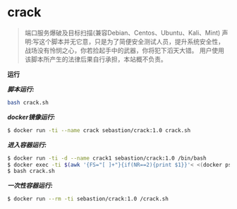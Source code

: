 # crack
>端口服务爆破及目标扫描(兼容Debian、Centos、Ubuntu、Kali、Mint)
>声明:写这个脚本并无它意，只是为了简便安全测试人员，提升系统安全性，战场没有怜悯之心，你若捡起手中的武器，你将犯下滔天大错。
>用户使用该脚本所产生的法律后果自行承担，本站概不负责。

**运行**

***脚本运行:***
```bash
bash crack.sh
```

***docker镜像运行:***
```bash
$ docker run -ti --name crack sebastion/crack:1.0 crack.sh
```
***进入容器运行:***
```bash
$ docker run -ti -d --name crack1 sebastion/crack:1.0 /bin/bash
$ docker exec -ti $(awk '{FS="[ ]+"}{if(NR==2){print $1}}'< <(docker ps -l)) /bin/bash
$ bash crack.sh
```
***一次性容器运行:***
```bash
$ docker run --rm -ti sebastion/crack:1.0 /crack.sh
```

